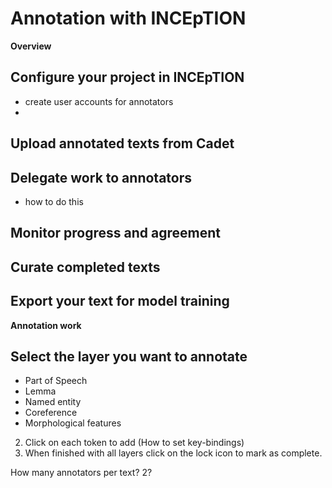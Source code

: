 Annotation with INCEpTION
=======================
__Overview__
## Configure your project in INCEpTION
- create user accounts for annotators 
- 
## Upload annotated texts from Cadet

## Delegate work to annotators
- how to do this

## Monitor progress and agreement 

## Curate completed texts 

## Export your text for model training 


__Annotation work__

## Select the layer you want to annotate
- Part of Speech 
- Lemma
- Named entity
- Coreference 
- Morphological features
2. Click on each token to add (How to set key-bindings)
3. When finished with all layers click on the lock icon to mark as complete. 


How many annotators per text? 2?
